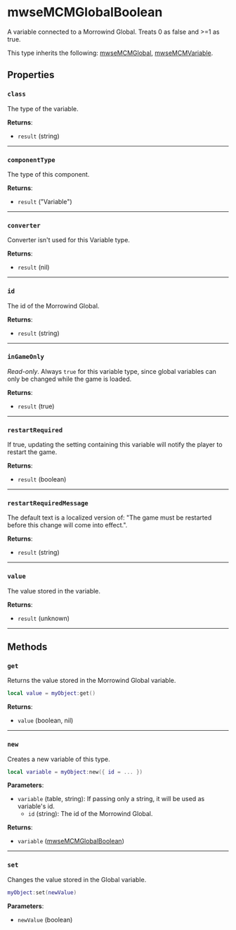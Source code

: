 # mwseMCMGlobalBoolean
<div class="search_terms" style="display: none">mwsemcmglobalboolean</div>

<!---
	This file is autogenerated. Do not edit this file manually. Your changes will be ignored.
	More information: https://github.com/MWSE/MWSE/tree/master/docs
-->

A variable connected to a Morrowind Global. Treats 0 as false and >=1 as true.

This type inherits the following: [mwseMCMGlobal](../types/mwseMCMGlobal.md), [mwseMCMVariable](../types/mwseMCMVariable.md).
## Properties

### `class`
<div class="search_terms" style="display: none">class</div>

The type of the variable.

**Returns**:

* `result` (string)

***

### `componentType`
<div class="search_terms" style="display: none">componenttype</div>

The type of this component.

**Returns**:

* `result` ("Variable")

***

### `converter`
<div class="search_terms" style="display: none">converter</div>

Converter isn't used for this Variable type.

**Returns**:

* `result` (nil)

***

### `id`
<div class="search_terms" style="display: none">id</div>

The id of the Morrowind Global.

**Returns**:

* `result` (string)

***

### `inGameOnly`
<div class="search_terms" style="display: none">ingameonly</div>

*Read-only*. Always `true` for this variable type, since global variables can only be changed while the game is loaded.

**Returns**:

* `result` (true)

***

### `restartRequired`
<div class="search_terms" style="display: none">restartrequired</div>

If true, updating the setting containing this variable will notify the player to restart the game.

**Returns**:

* `result` (boolean)

***

### `restartRequiredMessage`
<div class="search_terms" style="display: none">restartrequiredmessage</div>

The default text is a localized version of: "The game must be restarted before this change will come into effect.".

**Returns**:

* `result` (string)

***

### `value`
<div class="search_terms" style="display: none">value</div>

The value stored in the variable.

**Returns**:

* `result` (unknown)

***

## Methods

### `get`
<div class="search_terms" style="display: none">get</div>

Returns the value stored in the Morrowind Global variable.

```lua
local value = myObject:get()
```

**Returns**:

* `value` (boolean, nil)

***

### `new`
<div class="search_terms" style="display: none">new</div>

Creates a new variable of this type.

```lua
local variable = myObject:new({ id = ... })
```

**Parameters**:

* `variable` (table, string): If passing only a string, it will be used as variable's id.
	* `id` (string): The id of the Morrowind Global.

**Returns**:

* `variable` ([mwseMCMGlobalBoolean](../types/mwseMCMGlobalBoolean.md))

***

### `set`
<div class="search_terms" style="display: none">set</div>

Changes the value stored in the Global variable.

```lua
myObject:set(newValue)
```

**Parameters**:

* `newValue` (boolean)

